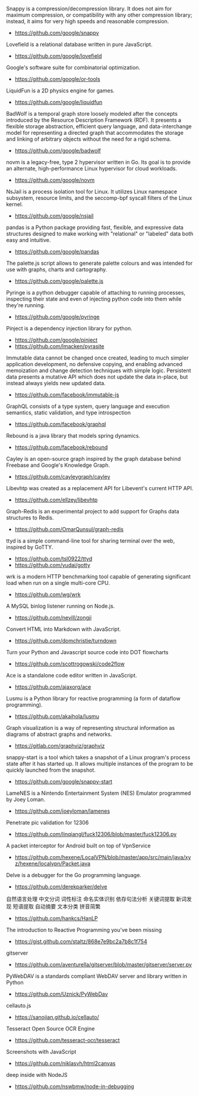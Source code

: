 Snappy is a compression/decompression library. It does not aim for maximum compression, or compatibility with any other compression library; instead, it aims for very high speeds and reasonable compression.

- https://github.com/google/snappy

Lovefield is a relational database written in pure JavaScript.

- https://github.com/google/lovefield

Google's software suite for combinatorial optimization.

- https://github.com/google/or-tools

LiquidFun is a 2D physics engine for games.

- https://github.com/google/liquidfun

BadWolf is a temporal graph store loosely modeled after the concepts introduced by the Resource Description Framework (RDF). It presents a flexible storage abstraction, efficient query language, and data-interchange model for representing a directed graph that accommodates the storage and linking of arbitrary objects without the need for a rigid schema.

- https://github.com/google/badwolf

novm is a legacy-free, type 2 hypervisor written in Go. Its goal is to provide an alternate, high-performance Linux hypervisor for cloud workloads.

- https://github.com/google/novm

NsJail is a process isolation tool for Linux. It utilizes Linux namespace subsystem, resource limits, and the seccomp-bpf syscall filters of the Linux kernel.

- https://github.com/google/nsjail

pandas is a Python package providing fast, flexible, and expressive data structures designed to make working with "relational" or "labeled" data both easy and intuitive.

- https://github.com/google/pandas

The palette.js script allows to generate palette colours and was intended for use with graphs, charts and cartography.

- https://github.com/google/palette.js

Pyringe is a python debugger capable of attaching to running processes, inspecting their state and even of injecting python code into them while they're running.

- https://github.com/google/pyringe

Pinject is a dependency injection library for python.

- https://github.com/google/pinject
- https://github.com/lmacken/pyrasite

Immutable data cannot be changed once created, leading to much simpler application development, no defensive copying, and enabling advanced memoization and change detection techniques with simple logic. Persistent data presents a mutative API which does not update the data in-place, but instead always yields new updated data.

- https://github.com/facebook/immutable-js

GraphQL consists of a type system, query language and execution semantics, static validation, and type introspection

- https://github.com/facebook/graphql

Rebound is a java library that models spring dynamics.

- https://github.com/facebook/rebound

Cayley is an open-source graph inspired by the graph database behind Freebase and Google's Knowledge Graph.

- https://github.com/cayleygraph/cayley

Libevhtp was created as a replacement API for Libevent's current HTTP API.

- https://github.com/ellzey/libevhtp

Graph-Redis is an experimental project to add support for Graphs data structures to Redis.

- https://github.com/OmarQunsul/graph-redis

ttyd is a simple command-line tool for sharing terminal over the web, inspired by GoTTY.

- https://github.com/tsl0922/ttyd
- https://github.com/yudai/gotty

wrk is a modern HTTP benchmarking tool capable of generating significant load when run on a single multi-core CPU.

- https://github.com/wg/wrk

A MySQL binlog listener running on Node.js.

- https://github.com/nevill/zongji

Convert HTML into Markdown with JavaScript.

- https://github.com/domchristie/turndown

Turn your Python and Javascript source code into DOT flowcharts

- https://github.com/scottrogowski/code2flow

Ace is a standalone code editor written in JavaScript.

- https://github.com/ajaxorg/ace

Lusmu is a Python library for reactive programming (a form of dataflow programming).

- https://github.com/akaihola/lusmu

Graph visualization is a way of representing structural information as diagrams of abstract graphs and networks.

- https://gitlab.com/graphviz/graphviz

snappy-start is a tool which takes a snapshot of a Linux program's process state after it has started up. It allows multiple instances of the program to be quickly launched from the snapshot.

- https://github.com/google/snappy-start

LameNES is a Nintendo Entertainment System (NES) Emulator programmed by Joey Loman.

- https://github.com/joeyloman/lamenes

Penetrate pic validation for 12306

- https://github.com/linqiangl/fuck12306/blob/master/fuck12306.py

A packet interceptor for Android built on top of VpnService

- https://github.com/hexene/LocalVPN/blob/master/app/src/main/java/xyz/hexene/localvpn/Packet.java

Delve is a debugger for the Go programming language.

- https://github.com/derekparker/delve

自然语言处理 中文分词 词性标注 命名实体识别 依存句法分析 关键词提取 新词发现 短语提取 自动摘要 文本分类 拼音简繁

- https://github.com/hankcs/HanLP

The introduction to Reactive Programming you've been missing

- https://gist.github.com/staltz/868e7e9bc2a7b8c1f754

gitserver

- https://github.com/aventurella/gitserver/blob/master/gitserver/server.py

PyWebDAV is a standards compliant WebDAV server and library written in Python

- https://github.com/Uznick/PyWebDav

cellauto.js

- https://sanojian.github.io/cellauto/

Tesseract Open Source OCR Engine

- https://github.com/tesseract-ocr/tesseract

Screenshots with JavaScript

- https://github.com/niklasvh/html2canvas

deep inside with NodeJS
- https://github.com/nswbmw/node-in-debugging
